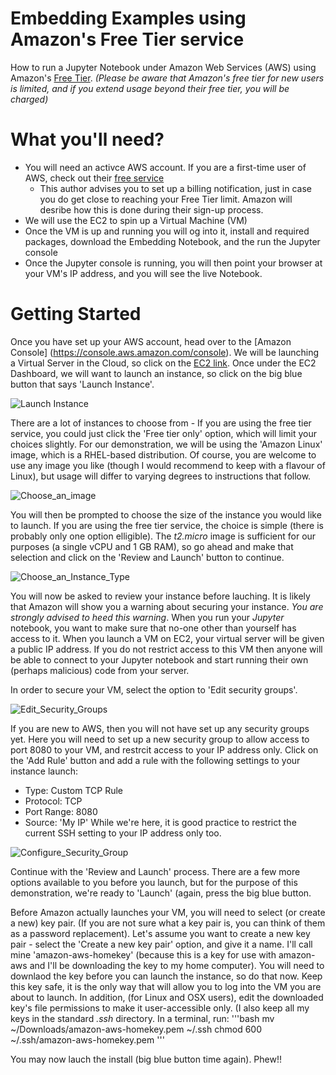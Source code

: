 # Embedding Examples using Amazon's Free Tier service
How to run a Jupyter Notebook under Amazon Web Services (AWS) using Amazon's [Free Tier](http://aws.amazon.com/free/). 
*(Please be aware that Amazon's free tier for new users is limited, and if you extend usage beyond their free tier, you will be charged)*

# What you'll need?
- You will need an activce AWS account. If you are a first-time user of AWS, check out their [free service](http://aws.amazon.com/free/)
  - This author advises you to set up a billing notification, just in case you do get close to reaching your Free Tier limit. Amazon will desribe how this is done during their sign-up process.
- We will use the EC2 to spin up a Virtual Machine (VM)
- Once the VM is up and running you will og into it, install and required packages, download the Embedding Notebook, and the run the Jupyter console
- Once the Jupyter console is running, you will then point your browser at your VM's IP address, and you will see the live Notebook.

# Getting Started
Once you have set up your AWS account, head over to the [Amazon Console] (https://console.aws.amazon.com/console). We will be launching a Virtual Server in the Cloud, so click on the [EC2 link](https://console.aws.amazon.com/ec2/v2/). Once under the EC2 Dashboard, we will want to launch an instance, so click on the big blue button that says 'Launch Instance'.

![Launch Instance](https://raw.githubusercontent.com/sglim2/run_jupyter_under_aws/master/Launch_Instance.png)

There are a lot of instances to choose from - If you are using the free tier service, you could just click the 'Free tier only' option, which will limit your choices slightly. For our demonstration, we will be using the 'Amazon Linux' image, which is a RHEL-based distribution. Of course, you are welcome to use any image you like (though I would recommend to keep with a flavour of Linux), but usage will differ to varying degrees to instructions that follow.

![Choose_an_image](https://raw.githubusercontent.com/sglim2/run_jupyter_under_aws/master/Choose_an_Image.png)

You will then be prompted to choose the size of the instance you would like to launch. If you are using the free tier service, the choice is simple (there is probably only one option elligible). The *t2.micro* image is sufficient for our purposes (a single vCPU and 1 GB RAM), so go ahead and make that selection and click on the 'Review and Launch' button to continue.

![Choose_an_Instance_Type](https://raw.githubusercontent.com/sglim2/run_jupyter_under_aws/master/Choose_an_Instance_Type.png)


You will now be asked to review your instance before lauching. It is likely that Amazon will show you a warning about securing your instance. _You are strongly advised to heed this warning_. When you run your *Jupyter* notebook, you want to make sure that no-one other than yourself has access to it. When you launch a VM on EC2, your virtual server will be given a public IP address. If you do not restrict access to this VM then anyone will be able to connect to your Jupyter notebook and start running their own (perhaps malicious) code from your server.

In order to secure your VM, select the option to 'Edit security groups'.

![Edit_Security_Groups](https://raw.githubusercontent.com/sglim2/run_jupyter_under_aws/master/Edit_Security_Groups.png)

If you are new to AWS, then you will not have set up any security groups yet. Here you will need to set up a new security group to allow access to port 8080 to your VM, and restrcit access to your IP address only. Click on the 'Add Rule' button and add a rule with the following settings to your instance launch:
- Type: Custom TCP Rule
- Protocol: TCP
- Port Range: 8080
- Source: 'My IP'
While we're here, it is good practice to restrict the current SSH setting to your IP address only too.

![Configure_Security_Group](https://raw.githubusercontent.com/sglim2/run_jupyter_under_aws/master/Configure_Security_Group.png)

Continue with the 'Review and Launch' process. There are a few more options available to you before you launch, but for the purpose of this demonstration, we're ready to 'Launch' (again, press the big blue button.

Before Amazon actually launches your VM, you will need to select (or create a new) key pair. (If you are not sure what a key pair is, you can think of them as a password replacement). Let's assume you want to create a new key pair - select the 'Create a new key pair' option, and give it a name. I'll call mine 'amazon-aws-homekey' (because this is a key for use with amazon-aws and I'll be downloading the key to my home computer). You will need to downlaod the key before you can launch the instance, so do that now. Keep this key safe, it is the only way that will allow you to log into the VM you are about to launch. In addition, (for Linux and OSX users), edit the downloaded key's file permissions to make it user-accessible only. (I also keep all my keys in the standard *.ssh* directory. In a terminal, run:
'''bash
mv ~/Downloads/amazon-aws-homekey.pem ~/.ssh
chmod 600 ~/.ssh/amazon-aws-homekey.pem
'''

You may now lauch the install (big blue button time again). Phew!!











